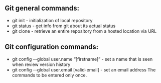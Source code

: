 ## Git general commands:

- git init - initialization of local repository
- git status - get info from git about its actual status
- git clone - retrieve an entire repository from a hosted location via URL
## Git configuration commands:

* git config --global user.name “[firstname]” - set a name that is seen when review version history
* git config --global user.email [valid-email] - set an email address
The commands to be entered only once.
